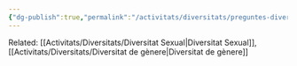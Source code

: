 ```yaml
---
{"dg-publish":true,"permalink":"/activitats/diversitats/preguntes-diversitats/banderes-lgbtqia/"}
---
```


Related: [[Activitats/Diversitats/Diversitat Sexual\|Diversitat Sexual]], [[Activitats/Diversitats/Diversitat de gènere\|Diversitat de gènere]]